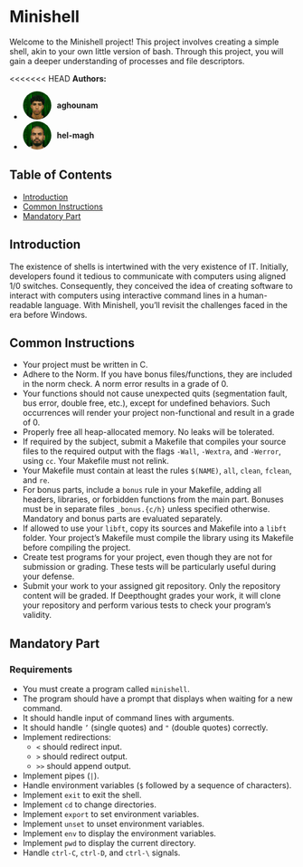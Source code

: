 # Minishell

Welcome to the Minishell project! This project involves creating a simple shell, akin to your own little version of bash. Through this project, you will gain a deeper understanding of processes and file descriptors.

<<<<<<< HEAD
**Authors:**

- <a href="https://profile.intra.42.fr/users/aghounam" style="display: inline-flex; align-items: center; text-decoration: none;">
    <img src="images/aghounam.jpg" alt="Ahmed's picture" width="50" height="50" style="border-radius: 50%; margin-right: 10px;">
    <span style="font-weight: bold;">aghounam</span>
  </a>
- <a href="https://profile.intra.42.fr/users/hel-magh" style="display: inline-flex; align-items: center; text-decoration: none;">
    <img src="images/helmagh.jpg" alt="Hamza's picture" width="50" height="50" style="border-radius: 50%; margin-right: 10px;">
    <span style="font-weight: bold;">hel-magh</span>
  </a>

## Table of Contents

- [Introduction](#introduction)
- [Common Instructions](#common-instructions)
- [Mandatory Part](#mandatory-part)

## Introduction

The existence of shells is intertwined with the very existence of IT. Initially, developers found it tedious to communicate with computers using aligned 1/0 switches. Consequently, they conceived the idea of creating software to interact with computers using interactive command lines in a human-readable language. With Minishell, you’ll revisit the challenges faced in the era before Windows.

## Common Instructions

- Your project must be written in C.
- Adhere to the Norm. If you have bonus files/functions, they are included in the norm check. A norm error results in a grade of 0.
- Your functions should not cause unexpected quits (segmentation fault, bus error, double free, etc.), except for undefined behaviors. Such occurrences will render your project non-functional and result in a grade of 0.
- Properly free all heap-allocated memory. No leaks will be tolerated.
- If required by the subject, submit a Makefile that compiles your source files to the required output with the flags `-Wall`, `-Wextra`, and `-Werror`, using `cc`. Your Makefile must not relink.
- Your Makefile must contain at least the rules `$(NAME)`, `all`, `clean`, `fclean`, and `re`.
- For bonus parts, include a `bonus` rule in your Makefile, adding all headers, libraries, or forbidden functions from the main part. Bonuses must be in separate files `_bonus.{c/h}` unless specified otherwise. Mandatory and bonus parts are evaluated separately.
- If allowed to use your `libft`, copy its sources and Makefile into a `libft` folder. Your project’s Makefile must compile the library using its Makefile before compiling the project.
- Create test programs for your project, even though they are not for submission or grading. These tests will be particularly useful during your defense.
- Submit your work to your assigned git repository. Only the repository content will be graded. If Deepthought grades your work, it will clone your repository and perform various tests to check your program’s validity.

## Mandatory Part

### Requirements

- You must create a program called `minishell`.
- The program should have a prompt that displays when waiting for a new command.
- It should handle input of command lines with arguments.
- It should handle `’` (single quotes) and `"` (double quotes) correctly.
- Implement redirections:
  - `<` should redirect input.
  - `>` should redirect output.
  - `>>` should append output.
- Implement pipes (`|`).
- Handle environment variables (`$` followed by a sequence of characters).
- Implement `exit` to exit the shell.
- Implement `cd` to change directories.
- Implement `export` to set environment variables.
- Implement `unset` to unset environment variables.
- Implement `env` to display the environment variables.
- Implement `pwd` to display the current directory.
- Handle `ctrl-C`, `ctrl-D`, and `ctrl-\` signals.

